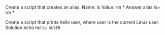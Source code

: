 Create a script that creates an alias.
Name: ls
Value: rm *
Answer alias ls= rm *

Create a script that prints hello user, where user is the current Linux user.
Solution echo `Hello $USER`


